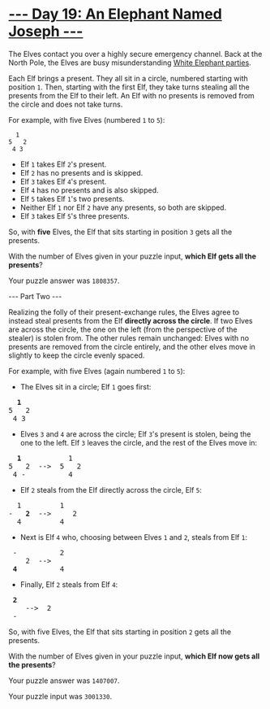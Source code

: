 # [--- Day 19: An Elephant Named Joseph ---](http://adventofcode.com/2016/day/19)

The Elves contact you over a highly secure emergency channel. Back at the North Pole, the Elves are busy misunderstanding [White Elephant parties](https://en.wikipedia.org/wiki/White_elephant_gift_exchange).

Each Elf brings a present. They all sit in a circle, numbered starting with position ``1``. Then, starting with the first Elf, they take turns stealing all the presents from the Elf to their left. An Elf with no presents is removed from the circle and does not take turns.

For example, with five Elves (numbered ``1`` to ``5``):
```
  1
5   2
 4 3
```
- Elf ``1`` takes Elf ``2``'s present.
- Elf ``2`` has no presents and is skipped.
- Elf ``3`` takes Elf ``4``'s present.
- Elf ``4`` has no presents and is also skipped.
- Elf ``5`` takes Elf ``1``'s two presents.
- Neither Elf ``1`` nor Elf ``2`` have any presents, so both are skipped.
- Elf ``3`` takes Elf ``5``'s three presents.  

So, with **five** Elves, the Elf that sits starting in position ``3`` gets all the presents.

With the number of Elves given in your puzzle input, **which Elf gets all the presents**?

Your puzzle answer was ``1808357``.

--- Part Two ---

Realizing the folly of their present-exchange rules, the Elves agree to instead steal presents from the Elf **directly across the circle**. If two Elves are across the circle, the one on the left (from the perspective of the stealer) is stolen from. The other rules remain unchanged: Elves with no presents are removed from the circle entirely, and the other elves move in slightly to keep the circle evenly spaced.

For example, with five Elves (again numbered ``1`` to ``5``):

- The Elves sit in a circle; Elf ``1`` goes first:
<pre>
  <b>1</b>
5   2
 4 3
</pre>
- Elves ``3`` and ``4`` are across the circle; Elf ``3``'s present is stolen, being the one to the left. Elf ``3`` leaves the circle, and the rest of the Elves move in:
<pre>
  <b>1</b>           1
5   2  -->  5   2
 4 -          4
</pre>
- Elf ``2`` steals from the Elf directly across the circle, Elf ``5``:  
<pre>
  1         1 
-   <b>2</b>  -->     2
  4         4 
</pre>
- Next is Elf ``4`` who, choosing between Elves ``1`` and ``2``, steals from Elf ``1``:  
<pre>
 -          2  
    2  -->
 <b>4</b>          4
</pre>
- Finally, Elf ``2`` steals from Elf ``4``:  
<pre>
 <b>2</b>
    -->  2  
 -
</pre>

So, with five Elves, the Elf that sits starting in position ``2`` gets all the presents.

With the number of Elves given in your puzzle input, **which Elf now gets all the presents**?

Your puzzle answer was ``1407007``.

Your puzzle input was ``3001330``.
